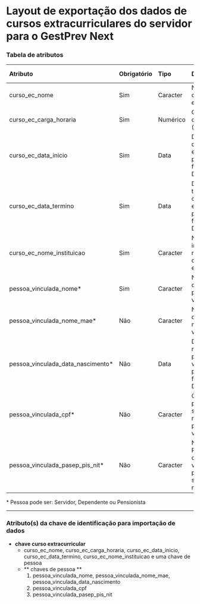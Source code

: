 # Layout de exportação dos dados de cursos extracurriculares do servidor para o GestPrev Next

### Tabela de atributos

 | Atributo                           | Obrigatório | Tipo     | Descrição                                                                  | Tamanho máximo |
 | :-------------------------------   | :---------- | :------- | :------------------------------------------------------------------------  | -------------: |
 | curso_ec_nome                      | Sim         | Caracter | Nome do cursos extracurricular                                             | 100            |
 | curso_ec_carga_horaria             | Sim         | Numérico | Carga horária do curso extra (em horas)                                    | -              |
 | curso_ec_data_inicio               | Sim         | Data     | Data de início do curso extracurricular, preencher no formato DD/MM/AAAA   | 10             |
 | curso_ec_data_termino              | Sim         | Data     | Data de término do curso extracurricular, preencher no formato DD/MM/AAAA  | 10             |
 | curso_ec_nome_instituicao          | Sim         | Caracter | Nome da instituição que realizou o curso extracurricular                   | 100            |
 | pessoa_vinculada_nome\*            | Sim         | Caracter | Nome completo da pessoa vinculado                                          | 80             |
 | pessoa_vinculada_nome_mae\*        | Não         | Caracter | Nome completo da mãe da pessoa vinculado                                   | 80             |
 | pessoa_vinculada_data_nascimento\* | Não         | Data     | Data de nascimento da pessoa vinculado , preencher no formato DD/MM/AAAA   | 10             |
 | pessoa_vinculada_cpf\*             | Não         | Caracter | CPF, preencher somente com números da pessoa vinculado                     | 11             |
 | pessoa_vinculada_pasep_pis_nit\*   | Não         | Caracter | Número de PIS/PASEP/NIT da pessoa vinculado, preencher somente com números | 11             |

\* Pessoa pode ser: Servidor, Dependente ou Pensionista

---

### Atributo(s) da chave de identificação para importação de dados

* **chave curso extracurricular**
    * curso_ec_nome, curso_ec_carga_horaria, curso_ec_data_inicio, curso_ec_data_termino, curso_ec_nome_instituicao e uma chave de pessoa
    * ** chaves de pessoa **
        1. pessoa_vinculada_nome, pessoa_vinculada_nome_mae, pessoa_vinculada_data_nascimento
        2. pessoa_vinculada_cpf
        3. pessoa_vinculada_pasep_pis_nit
